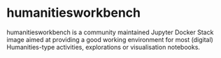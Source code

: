 # humanitiesworkbench

humanitiesworkbench is a community maintained Jupyter Docker Stack image aimed at providing a good working environment for most (digital) Humanities-type activities, explorations or visualisation notebooks.